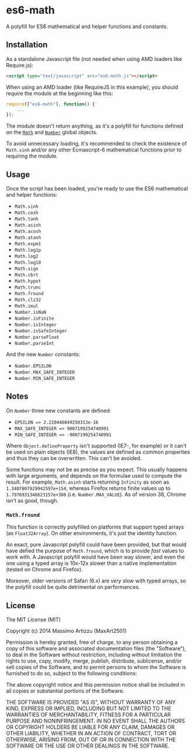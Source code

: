 es6-math
========

A polyfill for ES6 mathematical and helper functions and constants.

## Installation

As a standalone Javascript file (not needed when using AMD loaders like Require.js):

```html
<script type="text/javascript" src="es6-math.js"></script>
```

When using an AMD loader (like RequireJS in this example), you should require the module
at the beginning like this:

```js
require(["es6-math"], function() {
    ...
});
```

The module doesn't return anything, as it's a polyfill for functions defined on the
[`Math`](https://developer.mozilla.org/en-US/docs/Web/JavaScript/Reference/Global_Objects/Math)
and [`Number`](https://developer.mozilla.org/en-US/docs/Web/JavaScript/Reference/Global_Objects/Number)
global objects.

To avoid unnecessary loading, it's recommended to check the existence of `Math.sinh` and/or
any other Ecmascript-6 mathematical functions prior to requiring the module.


## Usage

Once the script has been loaded, you're ready to use the ES6 mathematical and helper functions:

* `Math.sinh`
* `Math.cosh`
* `Math.tanh`
* `Math.asinh`
* `Math.acosh`
* `Math.atanh`
* `Math.expm1`
* `Math.log1p`
* `Math.log2`
* `Math.log10`
* `Math.sign`
* `Math.cbrt`
* `Math.hypot`
* `Math.trunc`
* `Math.fround`
* `Math.clz32`
* `Math.imul`
* `Number.isNaN`
* `Number.isFinite`
* `Number.isInteger`
* `Number.isSafeInteger`
* `Number.parseFloat`
* `Number.parseInt`

And the new `Number` constants:

* `Number.EPSILON`
* `Number.MAX_SAFE_INTEGER`
* `Number.MIN_SAFE_INTEGER`


## Notes

On `Number` three new constants are defined:

* `EPSILON => 2.220446049250313e-16`
* `MAX_SAFE_INTEGER => 9007199254740991`
* `MIN_SAFE_INTEGER => -9007199254740991`

Where `Object.defineProperty` isn't supported (IE7-, for example) or it can't be used on plain objects
(IE8), the values are defined as common properties and thus they can be overwritten. This can't be avoided.

Some functions may not be as precise as you expect. This usually happens with large arguments, and depends
on the formulae used to compute the result. For example, `Math.asinh` starts returning `Infinity` as soon
as `1.3407807929942597e+154`, whereas Firefox returns finite values up to `1.7976931348623157e+308` (i.e.
`Number.MAX_VALUE`). As of version 38, Chrome isn't as good, though.

### `Math.fround`

This function is correctly polyfilled on platforms that support typed arrays (as `Float32Array`). On
other environments, it's just the identity function.

An exact, pure Javascript polyfill could have been provided, but that would have defied the purpose of
`Math.fround`, which is to provide *fast* values to work with. A Javascript polyfill would have been way
slower, and even the one using a typed array is 10x-12x slower than a native implementation (tested on
Chrome and Firefox).

Moreover, older versions of Safari (6.x) are *very* slow with typed arrays, so the polyfill could be quite
detrimental on performances.


## License

The MIT License (MIT)

Copyright (c) 2014 Massimo Artizzu (MaxArt2501)

Permission is hereby granted, free of charge, to any person obtaining a copy
of this software and associated documentation files (the "Software"), to deal
in the Software without restriction, including without limitation the rights
to use, copy, modify, merge, publish, distribute, sublicense, and/or sell
copies of the Software, and to permit persons to whom the Software is
furnished to do so, subject to the following conditions:

The above copyright notice and this permission notice shall be included in all
copies or substantial portions of the Software.

THE SOFTWARE IS PROVIDED "AS IS", WITHOUT WARRANTY OF ANY KIND, EXPRESS OR
IMPLIED, INCLUDING BUT NOT LIMITED TO THE WARRANTIES OF MERCHANTABILITY,
FITNESS FOR A PARTICULAR PURPOSE AND NONINFRINGEMENT. IN NO EVENT SHALL THE
AUTHORS OR COPYRIGHT HOLDERS BE LIABLE FOR ANY CLAIM, DAMAGES OR OTHER
LIABILITY, WHETHER IN AN ACTION OF CONTRACT, TORT OR OTHERWISE, ARISING FROM,
OUT OF OR IN CONNECTION WITH THE SOFTWARE OR THE USE OR OTHER DEALINGS IN THE
SOFTWARE.
